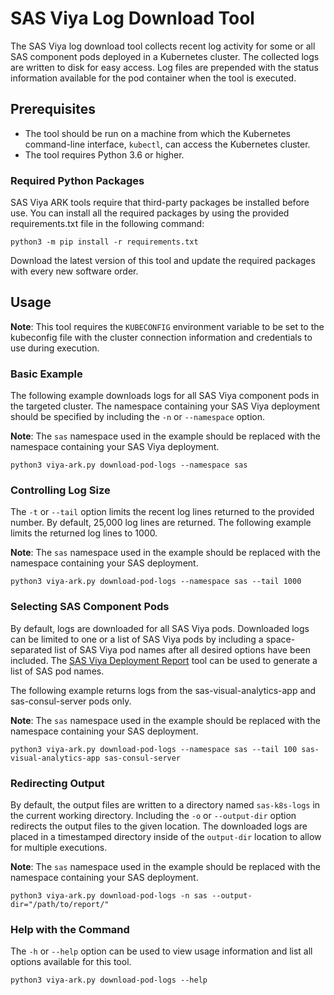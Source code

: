 # SAS Viya Log Download Tool

The SAS Viya log download tool collects recent log activity for some or all SAS component pods deployed
in a Kubernetes cluster. The collected logs are written to disk for easy access. Log files are prepended with the status
information available for the pod container when the tool is executed.

## Prerequisites

- The tool should be run on a machine from which the Kubernetes command-line interface, `kubectl`, can access the Kubernetes cluster. 
- The tool requires Python 3.6 or higher.  

### Required Python Packages

SAS Viya ARK tools require that third-party packages be installed before use. You can install all the required packages by using the provided requirements.txt file in the following command:

```commandline
python3 -m pip install -r requirements.txt
```

Download the latest version of this tool and update the required packages with every new software order.

## Usage

**Note**: This tool requires the `KUBECONFIG` environment variable to be set to the kubeconfig file with the cluster
connection information and credentials to use during execution.

### Basic Example

The following example downloads logs for all SAS Viya component pods in the targeted cluster. The namespace containing your SAS
Viya deployment should be specified by including the `-n` or `--namespace` option.

**Note**: The `sas` namespace used in the example should be replaced with the namespace containing your SAS Viya
deployment.

```commandline
python3 viya-ark.py download-pod-logs --namespace sas
```

### Controlling Log Size

The `-t` or `--tail` option limits the recent log lines returned to the provided number. By default, 25,000 log lines are returned.
The following example limits the returned log lines to 1000.

**Note**: The `sas` namespace used in the example should be replaced with the namespace containing your SAS
deployment.

```commandline
python3 viya-ark.py download-pod-logs --namespace sas --tail 1000
```

### Selecting SAS Component Pods

By default, logs are downloaded for all SAS Viya pods. Downloaded logs can be limited to one or a list of SAS Viya pods 
by including a space-separated list of SAS Viya pod names after all desired options have been included. The
[SAS Viya Deployment Report](../deployment_report) tool can be used to generate a list of SAS pod names.

The following example returns logs from the sas-visual-analytics-app and sas-consul-server pods only.

**Note**: The `sas` namespace used in the example should be replaced with the namespace containing your SAS
deployment.

```commandline
python3 viya-ark.py download-pod-logs --namespace sas --tail 100 sas-visual-analytics-app sas-consul-server
```

### Redirecting Output

By default, the output files are written to a directory named `sas-k8s-logs` in the current working directory. Including
the `-o` or `--output-dir` option redirects the output files to the given location. The downloaded logs are placed in a
timestamped directory inside of the `output-dir` location to allow for multiple executions.

**Note**: The `sas` namespace used in the example should be replaced with the namespace containing your SAS
deployment.

```commandline
python3 viya-ark.py download-pod-logs -n sas --output-dir="/path/to/report/"
```

### Help with the Command

The `-h` or `--help` option can be used to view usage information and list all options available for this tool.

```commandline
python3 viya-ark.py download-pod-logs --help
```
